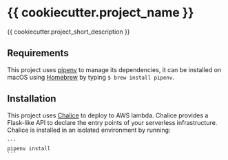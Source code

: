 {{ cookiecutter.project_name }}
==============================

{{ cookiecutter.project_short_description }}

Requirements
------------

This project uses [pipenv](https://docs.pipenv.org/) to manage its dependencies, it can be installed
on macOS using [Homebrew](https://brew.sh) by typing `$ brew install pipenv`.

Installation
------------

This project uses [Chalice](http://chalice.readthedocs.io/en/latest/) to deploy to AWS
lambda. Chalice provides a Flask-like API to declare the entry points of your serverless 
infrastructure. Chalice is installed in an isolated environment by running:

    ```
    pipenv install
    ```
